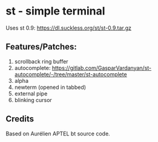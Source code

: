 # st - simple terminal
Uses st 0.9: https://dl.suckless.org/st/st-0.9.tar.gz

## Features/Patches:
1. scrollback ring buffer
2. autocomplete: https://gitlab.com/GasparVardanyan/st-autocomplete/-/tree/master/st-autocomplete
3. alpha
4. newterm (opened in tabbed)
5. external pipe
6. blinking cursor

## Credits
Based on Aurélien APTEL <aurelien dot aptel at gmail dot com> bt source code.
